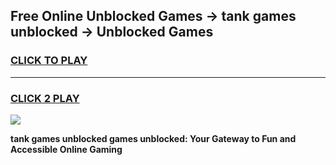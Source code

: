 
## Free Online Unblocked Games → tank games unblocked → Unblocked Games
<h3>
<a href="https://premium.freeplayer.one?title=tank_games_unblocked&ref=21F">CLICK TO PLAY</a></h3>
<hr>

<h3>
<a href="https://premium.freeplayer.one?title=tank_games_unblocked&ref=21F">CLICK 2 PLAY</a>
  
</h3>

<a href="https://premium.freeplayer.one?title=tank_games_unblocked&ref=21F/"><img src="https://clearcache.store/games.png"></a>


**tank games unblocked games unblocked: Your Gateway to Fun and Accessible Online Gaming**
